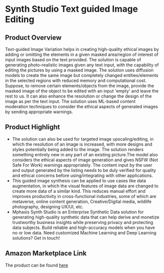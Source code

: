 # Synth Studio Text guided Image Editing
## Product Overview

Text-guided Image Variation helps in creating high-quality ethical images by adding or omitting the elements in a given masked area/region of interest of input images based on the text provided.  The solution is capable of generating photo-realistic images given any text input, with the capability of editing the pictures by using a masked image.  The solution uses diffusion models to create the same image but completely changed entities/elements in the selected regions with reduced memory and computational cost. Suppose, to remove certain elements/objects from the image, provide the masked image of the object to be edited with an input 'empty' and leave the rest to us.  It can also enhance the resolution or change the design of the image as per the text input. The solution uses ML-based content moderation techniques to consider the ethical aspects of generated images by sending appropriate warnings. 

## Product Highlight
* The solution can also be used for targeted image upscaling/editing, in which the resolution of an image is increased, with more designs and styles potentially being added to the image.  The solution renders something entirely new in any part of an existing picture.The model also considers the ethical aspects of image generation and gives NSFW (Not Safe For Work) warnings appropriately. The content input by the user and output generated by the listing needs to be duly verified for quality and ethical concerns before using/integrating with other applications.
* This guided image synthesis can be applied to use cases like data augmentation, in which the visual features of image data are changed to create more data of a similar kind. This reduces manual effort and improves productivity in cross-functional industries, some of which are metaverse, online content generation, Creative/Digital media, wildlife photography, designing UX/UI, etc.
* Mphasis Synth Studio is an Enterprise Synthetic Data solution for generating high-quality synthetic data that can help derive and monetize trustworthy business insights while preserving privacy and protecting data subjects. Build reliable and high-accuracy models when you have no or low data. 
Need customized Machine Learning and Deep Learning solutions? Get in touch!
## Amazon Marketplace Link
The product can be found [here](https://aws.amazon.com/marketplace/pp/prodview-rmfaangg6xadq?sr=0-1&ref_=beagle&applicationId=AWSMPContessa)
